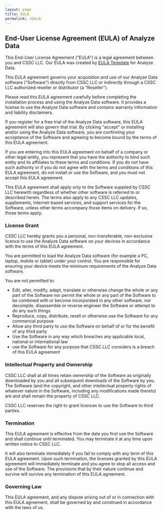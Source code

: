 ```yaml
--- 
layout: page 
title: EULA 
permalink: /EULA/ 
--- 
```


End-User License Agreement (EULA) of Analyze Data
-------------------------------------------------

This End-User License Agreement ("EULA") is a legal agreement between you and CSSC LLC. Our EULA was created by [EULA Template](https://www.eulatemplate.com) for Analyze Data.

This EULA agreement governs your acquisition and use of our Analyze Data software ("Software") directly from CSSC LLC or indirectly through a CSSC LLC authorized reseller or distributor (a "Reseller").

Please read this EULA agreement carefully before completing the installation process and using the Analyze Data software. It provides a license to use the Analyze Data software and contains warranty information and liability disclaimers.

If you register for a free trial of the Analyze Data software, this EULA agreement will also govern that trial. By clicking "accept" or installing and/or using the Analyze Data software, you are confirming your acceptance of the Software and agreeing to become bound by the terms of this EULA agreement.

If you are entering into this EULA agreement on behalf of a company or other legal entity, you represent that you have the authority to bind such entity and its affiliates to these terms and conditions. If you do not have such authority or if you do not agree with the terms and conditions of this EULA agreement, do not install or use the Software, and you must not accept this EULA agreement.

This EULA agreement shall apply only to the Software supplied by CSSC LLC herewith regardless of whether other software is referred to or described herein. The terms also apply to any CSSC LLC updates, supplements, Internet-based services, and support services for the Software, unless other terms accompany those items on delivery. If so, those terms apply.

### License Grant

CSSC LLC hereby grants you a personal, non-transferable, non-exclusive licence to use the Analyze Data software on your devices in accordance with the terms of this EULA agreement.

You are permitted to load the Analyze Data software (for example a PC, laptop, mobile or tablet) under your control. You are responsible for ensuring your device meets the minimum requirements of the Analyze Data software.

You are not permitted to:

*   Edit, alter, modify, adapt, translate or otherwise change the whole or any part of the Software nor permit the whole or any part of the Software to be combined with or become incorporated in any other software, nor decompile, disassemble or reverse engineer the Software or attempt to do any such things
*   Reproduce, copy, distribute, resell or otherwise use the Software for any commercial purpose
*   Allow any third party to use the Software on behalf of or for the benefit of any third party
*   Use the Software in any way which breaches any applicable local, national or international law
*   use the Software for any purpose that CSSC LLC considers is a breach of this EULA agreement

### Intellectual Property and Ownership

CSSC LLC shall at all times retain ownership of the Software as originally downloaded by you and all subsequent downloads of the Software by you. The Software (and the copyright, and other intellectual property rights of whatever nature in the Software, including any modifications made thereto) are and shall remain the property of CSSC LLC.

CSSC LLC reserves the right to grant licences to use the Software to third parties.

### Termination

This EULA agreement is effective from the date you first use the Software and shall continue until terminated. You may terminate it at any time upon written notice to CSSC LLC.

It will also terminate immediately if you fail to comply with any term of this EULA agreement. Upon such termination, the licenses granted by this EULA agreement will immediately terminate and you agree to stop all access and use of the Software. The provisions that by their nature continue and survive will survive any termination of this EULA agreement.

### Governing Law

This EULA agreement, and any dispute arising out of or in connection with this EULA agreement, shall be governed by and construed in accordance with the laws of us.
